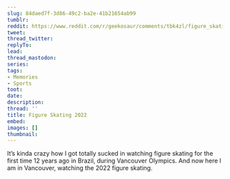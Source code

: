 ```yaml
---
slug: 84daed7f-3d86-49c2-ba2e-41b21654ab99
tumblr:
reddit: https://www.reddit.com/r/geekosaur/comments/tbk4zl/figure_skating_2022/
tweet:
thread_twitter:
replyTo:
lead:
thread_mastodon:
series:
tags:
- Memories
- Sports
toot:
date:
description:
thread: ''
title: Figure Skating 2022
embed:
images: []
thumbnail:
---
```


It’s kinda crazy how I got totally sucked in watching figure skating for the first time 12 years ago in Brazil, during Vancouver Olympics. And now here I am in Vancouver, watching the 2022 figure skating.